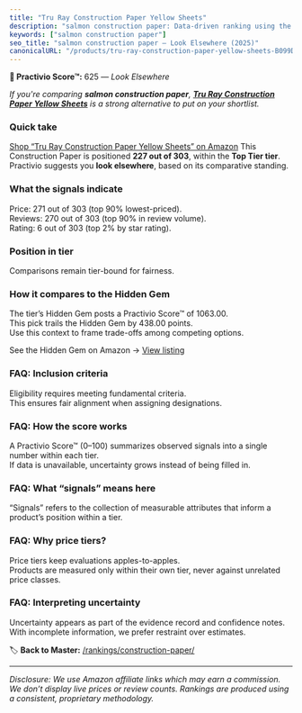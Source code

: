 ```yaml
---
title: "Tru Ray Construction Paper Yellow Sheets"
description: "salmon construction paper: Data-driven ranking using the Practivio Score™. Positioned by quality, value, demand, findability, momentum."
keywords: ["salmon construction paper"]
seo_title: "salmon construction paper — Look Elsewhere (2025)"
canonicalURL: "/products/tru-ray-construction-paper-yellow-sheets-B099DTBC3V/"
---
```


**🚫 Practivio Score™:** 625 — _Look Elsewhere_


*If you're comparing **salmon construction paper**, **[Tru Ray Construction Paper Yellow Sheets](https://www.amazon.com/dp/B099DTBC3V?tag=practivio-20)** is a strong alternative to put on your shortlist.*
### Quick take
[Shop “Tru Ray Construction Paper Yellow Sheets” on Amazon](https://www.amazon.com/dp/B099DTBC3V?tag=practivio-20)
This Construction Paper is positioned **227 out of 303**, within the **Top Tier tier**.  
Practivio suggests you **look elsewhere**, based on its comparative standing.

### What the signals indicate
Price: 271 out of 303 (top 90% lowest-priced).  
Reviews: 270 out of 303 (top 90% in review volume).  
Rating: 6 out of 303 (top 2% by star rating).  

### Position in tier
Comparisons remain tier-bound for fairness.

### How it compares to the Hidden Gem
The tier’s Hidden Gem posts a Practivio Score™ of 1063.00.  
This pick trails the Hidden Gem by 438.00 points.  
Use this context to frame trade-offs among competing options.  

See the Hidden Gem on Amazon → [View listing](https://www.amazon.com/dp/B07K8WHH5J?tag=practivio-20)

### FAQ: Inclusion criteria
Eligibility requires meeting fundamental criteria.  
This ensures fair alignment when assigning designations.

### FAQ: How the score works
A Practivio Score™ (0–100) summarizes observed signals into a single number within each tier.  
If data is unavailable, uncertainty grows instead of being filled in.

### FAQ: What “signals” means here
“Signals” refers to the collection of measurable attributes that inform a product’s position within a tier.

### FAQ: Why price tiers?
Price tiers keep evaluations apples-to-apples.  
Products are measured only within their own tier, never against unrelated price classes.

### FAQ: Interpreting uncertainty
Uncertainty appears as part of the evidence record and confidence notes.  
With incomplete information, we prefer restraint over estimates.


🏷️ **Back to Master:** [/rankings/construction-paper/](/rankings/construction-paper/)

---
_Disclosure: We use Amazon affiliate links which may earn a commission. We don’t display live prices or review counts. Rankings are produced using a consistent, proprietary methodology._
